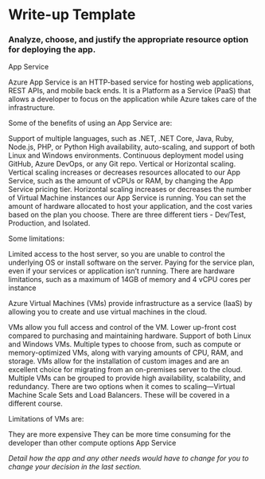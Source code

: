 # Write-up Template

### Analyze, choose, and justify the appropriate resource option for deploying the app.

App Service

Azure App Service is an HTTP-based service for hosting web applications, REST APIs, and mobile back ends. It is a Platform as a Service (PaaS) that allows a developer to focus on the application while Azure takes care of the infrastructure.

Some of the benefits of using an App Service are:

Support of multiple languages, such as .NET, .NET Core, Java, Ruby, Node.js, PHP, or Python
High availability, auto-scaling, and support of both Linux and Windows environments.
Continuous deployment model using GitHub, Azure DevOps, or any Git repo.
Vertical or Horizontal scaling. Vertical scaling increases or decreases resources allocated to our App Service, such as the amount of vCPUs or RAM, by changing the App Service pricing tier. Horizontal scaling increases or decreases the number of Virtual Machine instances our App Service is running.
You can set the amount of hardware allocated to host your application, and the cost varies based on the plan you choose. There are three different tiers - Dev/Test, Production, and Isolated. 

Some limitations:

Limited access to the host server, so you are unable to control the underlying OS or install software on the server.
Paying for the service plan, even if your services or application isn’t running.
There are hardware limitations, such as a maximum of 14GB of memory and 4 vCPU cores per instance

Azure Virtual Machines (VMs) provide infrastructure as a service (IaaS) by allowing you to create and use virtual machines in the cloud.

VMs allow you full access and control of the VM.
Lower up-front cost compared to purchasing and maintaining hardware.
Support of both Linux and Windows VMs.
Multiple types to choose from, such as compute or memory-optimized VMs, along with varying amounts of CPU, RAM, and storage.
VMs allow for the installation of custom images and are an excellent choice for migrating from an on-premises server to the cloud.
Multiple VMs can be grouped to provide high availability, scalability, and redundancy. There are two options when it comes to scaling—Virtual Machine Scale Sets and Load Balancers. These will be covered in a different course.

Limitations of VMs are:

They are more expensive
They can be more time consuming for the developer than other compute options
App Service

*Detail how the app and any other needs would have to change for you to change your decision in the last section.* 
